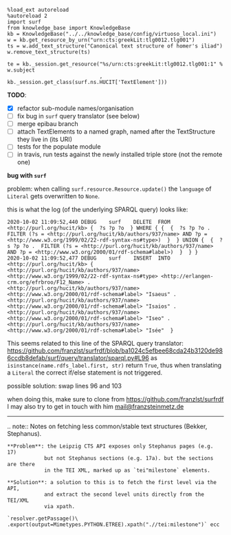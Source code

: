 ```
%load_ext autoreload
%autoreload 2
import surf
from knowledge_base import KnowledgeBase
kb = KnowledgeBase("../../knowledge_base/config/virtuoso_local.ini")
w = kb.get_resource_by_urn("urn:cts:greekLit:tlg0012.tlg001")
ts = w.add_text_structure("Canonical text structure of homer's iliad")
w.remove_text_structure(ts)

te = kb._session.get_resource("%s/urn:cts:greekLit:tlg0012.tlg001:1" % w.subject
                              , kb._session.get_class(surf.ns.HUCIT['TextElement']))
```

**TODO**:

- [x] refactor sub-module names/organisation
- [ ] fix bug in `surf` query translator (see below)
- [ ] merge epibau branch
- [ ] attach TextElements to a named graph, named after the TextStructure they live in (its URI)
- [ ] tests for the populate module
- [ ] in travis, run tests against the newly installed triple store (not the remote one)

**bug with `surf`**

problem: when calling `surf.resource.Resource.update()` the `language` of `Literal`
gets overwritten to `None`.

this is what the log (of the underlying SPARQL query) looks like:

```
2020-10-02 11:09:52,440 DEBUG    surf    DELETE  FROM <http://purl.org/hucit/kb> {  ?s ?p ?o  } WHERE { {  {  ?s ?p ?o .  FILTER (?s = <http://purl.org/hucit/kb/authors/937/name> AND ?p = <http://www.w3.org/1999/02/22-rdf-syntax-ns#type>)  }  } UNION {  {  ?s ?p ?o .  FILTER (?s = <http://purl.org/hucit/kb/authors/937/name> AND ?p = <http://www.w3.org/2000/01/rdf-schema#label>)  }  } }
2020-10-02 11:09:52,477 DEBUG    surf    INSERT  INTO <http://purl.org/hucit/kb> {  <http://purl.org/hucit/kb/authors/937/name> <http://www.w3.org/1999/02/22-rdf-syntax-ns#type> <http://erlangen-crm.org/efrbroo/F12_Name> .  <http://purl.org/hucit/kb/authors/937/name> <http://www.w3.org/2000/01/rdf-schema#label> "Isaeus" .  <http://purl.org/hucit/kb/authors/937/name> <http://www.w3.org/2000/01/rdf-schema#label> "Isaios" .  <http://purl.org/hucit/kb/authors/937/name> <http://www.w3.org/2000/01/rdf-schema#label> "Iseo" .  <http://purl.org/hucit/kb/authors/937/name> <http://www.w3.org/2000/01/rdf-schema#label> "Isée"  }
```

This seems related to this line of the SPARQL query translator: https://github.com/franzlst/surfrdf/blob/ba1024c5efbee68cda24b3120de986ccdb8defab/surf/query/translator/sparql.py#L96 as `isinstance(name.rdfs_label.first, str)` return `True`, thus when translating a `Literal` the correct if/else
statement is not triggered.

possible solution: swap lines 96 and 103

when doing this, make sure to clone from https://github.com/franzlst/surfrdf
I may also try to get in touch with him mail@franzsteinmetz.de

---------------

.. note::
    Notes on fetching less common/stable text structures (Bekker, Stephanus).

    **Problem**: the Leipzig CTS API exposes only Stephanus pages (e.g. 17)
                but not Stephanus sections (e.g. 17a). but the sections are there
                in the TEI XML, marked up as `tei"milestone` elements.

    **Solution**: a solution to this is to fetch the first level via the API,
                and extract the second level units directly from the TEI/XML
                via xpath.

    `resolver.getPassage()\
    .export(output=Mimetypes.PYTHON.ETREE).xpath(".//tei:milestone")` ecc
